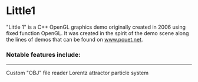 # Little1

"Little 1" is a C++ OpenGL graphics demo originally created in 2006 using fixed function OpenGL. It was created in the spirit of the demo scene along the lines of demos that can be found on www.pouet.net.

### Notable features include:
--------------------------
Custom "OBJ" file reader
Lorentz attractor particle system


